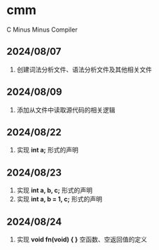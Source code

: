 # cmm
C Minus Minus Compiler

## 2024/08/07
1. 创建词法分析文件、语法分析文件及其他相关文件

## 2024/08/09
1. 添加从文件中读取源代码的相关逻辑

## 2024/08/22
1. 实现 **int a;** 形式的声明

## 2024/08/23
1. 实现 **int a, b, c;** 形式的声明
2. 实现 **int a, b = 1, c;** 形式的声明

## 2024/08/24
1. 实现 **void fn(void) { }**  空函数、空返回值的定义